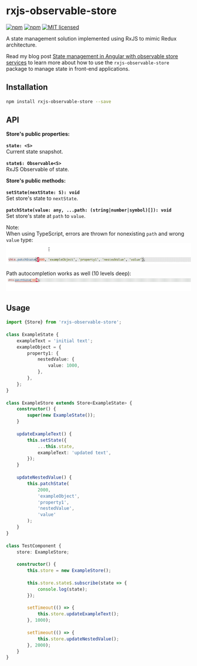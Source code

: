 # rxjs-observable-store

[![npm](https://img.shields.io/npm/v/rxjs-observable-store.svg?style=flat-square)](https://www.npmjs.com/package/rxjs-observable-store)
[![npm](https://img.shields.io/npm/dm/rxjs-observable-store.svg?style=flat-square)](https://www.npmjs.com/package/rxjs-observable-store)
[![MIT licensed](https://img.shields.io/badge/license-MIT-blue.svg?style=flat-square)](https://github.com/jurebajt/rxjs-observable-store/blob/master/LICENSE)

A state management solution implemented using RxJS to mimic Redux architecture.

Read my blog post [State management in Angular with observable store services](https://jurebajt.com/state-management-in-angular-with-observable-store-services/) to learn more about how to use the `rxjs-observable-store` package to manage state in front-end applications.

## Installation

```bash
npm install rxjs-observable-store --save
```

## API

**Store's public properties:**

**`state: <S>`**  
Current state snapshot.

**`state$: Observable<S>`**  
RxJS Observable of state.

**Store's public methods:**

**`setState(nextState: S): void`**  
Set store's state to `nextState`.

**`patchState(value: any, ...path: (string|number|symbol)[]): void`**  
Set store's state at `path` to `value`.

Note:  
When using TypeScript, errors are thrown for nonexisting `path` and wrong `value` type:
![patchState typed value](images/patchState-typed-value.gif "patchState typed value")

Path autocompletion works as well (10 levels deep):
![patchState path autocompletion](images/patchState-path-autocompletion.gif "patchState path autocompletion") 

## Usage

```typescript
import {Store} from 'rxjs-observable-store';

class ExampleState {
    exampleText = 'initial text';
    exampleObject = {
        property1: {
            nestedValue: {
                value: 1000,
            },
        },
    };
}

class ExampleStore extends Store<ExampleState> {
    constructor() {
        super(new ExampleState());
    }

    updateExampleText() {
        this.setState({
            ...this.state,
            exampleText: 'updated text',
        });
    }

    updateNestedValue() {
        this.patchState(
            2000,
            'exampleObject',
            'property1',
            'nestedValue',
            'value'
        );
    }
}

class TestComponent {
    store: ExampleStore;

    constructor() {
        this.store = new ExampleStore();

        this.store.state$.subscribe(state => {
            console.log(state);
        });

        setTimeout(() => {
            this.store.updateExampleText();
        }, 1000);

        setTimeout(() => {
            this.store.updateNestedValue();
        }, 2000);
    }
}
```
